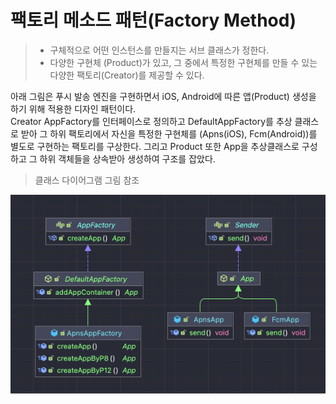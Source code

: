 # 팩토리 메소드 패턴(Factory Method)

> * 구체적으로 어떤 인스턴스를 만들지는 서브 클래스가 정한다.
> * 다양한 구현체 (Product)가 있고, 그 중에서 특정한 구현체를 만들 수 있는 다양한 팩토리(Creator)를 제공할 수 있다.

아래 그림은 푸시 발송 엔진을 구현하면서 iOS, Android에 따른 앱(Product) 생성을 하기 위해 적용한 디자인 패턴이다. </br>
Creator AppFactory를 인터페이스로 정의하고 DefaultAppFactory를 추상 클래스로 받아 
그 하위 팩토리에서 자신을 특정한 구현체를 (Apns(iOS), Fcm(Android))를 별도로 구현하는 팩토리를 구상한다.
그리고 Product 또한 App을 추상클래스로 구성하고 그 하위 객체들을 상속받아 생성하여 구조를 잡았다.


> 클래스 다이어그램 그림 참조
> 
![FactoryMethod](/image/factoryMethod1.png)
